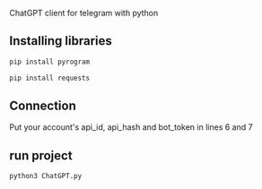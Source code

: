 ChatGPT client for telegram with python

## Installing libraries
```bash
pip install pyrogram
```
```bash
pip install requests
```

## Connection
Put your account's api_id, api_hash and bot_token in lines 6 and 7

## run project
```bash
python3 ChatGPT.py
```
